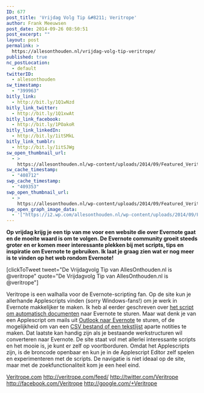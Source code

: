 ```yaml
---
ID: 677
post_title: 'Vrijdag Volg Tip &#8211; Veritrope'
author: Frank Meeuwsen
post_date: 2014-09-26 08:50:51
post_excerpt: ""
layout: post
permalink: >
  https://allesonthouden.nl/vrijdag-volg-tip-veritrope/
published: true
nc_postLocation:
  - default
twitterID:
  - allesonthouden
sw_timestamp:
  - "399963"
bitly_link:
  - http://bit.ly/1Q1wNzd
bitly_link_twitter:
  - http://bit.ly/1Q1xwAt
bitly_link_facebook:
  - http://bit.ly/1POakoR
bitly_link_linkedIn:
  - http://bit.ly/1itSMkL
bitly_link_tumblr:
  - http://bit.ly/1itSJWg
sw_open_thumbnail_url:
  - >
    https://allesonthouden.nl/wp-content/uploads/2014/09/Featured_Veritrope.jpg
sw_cache_timestamp:
  - "408712"
swp_cache_timestamp:
  - "409353"
swp_open_thumbnail_url:
  - >
    https://allesonthouden.nl/wp-content/uploads/2014/09/Featured_Veritrope.jpg
swp_open_graph_image_data:
  - '["https://i2.wp.com/allesonthouden.nl/wp-content/uploads/2014/09/Featured_Veritrope.jpg?fit=800%2C400&ssl=1",800,400,false]'
---
```

<strong>Op vrijdag krijg je een tip van me voor een website die over Evernote gaat en de moeite waard is om te volgen. De Evernote community groeit steeds groter en er komen meer interessante plekken bij met scripts, tips en inspiratie om Evernote te gebruiken. Ik laat je graag zien wat er nog meer is te vinden op het web rondom Evernote!</strong>
<!--more-->

[clickToTweet tweet="De Vrijdagvolg Tip van AllesOnthouden.nl is @veritrope" quote="De Vrijdagvolg Tip van AllesOnthouden.nl is @veritrope"]

Veritrope is een walhalla voor de Evernote-scripting fan. Op de site kun je allerhande Applescripts vinden (sorry Windows-fans!) om je werk in Evernote makkelijker te maken. Ik heb al eerder geschreven over <a href="http://allesonthouden.nl/importeer-in-osx/">het script om automatisch documenten</a> naar Evernote te sturen. Maar wat denk je van een Applescript om mails uit <a href="http://veritrope.com/code/outlook-2011-to-evernote/">Outlook naar Evernote</a> te sturen, of de mogelijkheid om van een <a href="http://veritrope.com/code/evernote-csv-and-text-file-importer/">CSV bestand of een tekstlijst</a> aparte notities te maken. Dat laatste kan handig zijn als je bestaande werkstructuren wil converteren naar Evernote. De site staat vol met allerlei interessante scripts en het mooie is, je kunt er zelf op voortborduren. Omdat het Applescripts zijn, is de broncode openbaar en kun je in de Applescript Editor zelf spelen en experimenteren met de scripts. De navigatie is niet ideaal op de site, maar met de zoekfunctionaliteit kom je een heel eind.

<i class="fa fa-home"></i> <a href="http://veritrope.com/code_type/evernote">Veritrope.com</a>
<i class="fa fa-rss"></i> <a href="http://veritrope.com/feed/">http://veritrope.com/feed/</a>
<i class="fa fa-twitter"></i> <a href="http://twitter.com/Veritrope">http://twitter.com/Veritrope</a>
<i class="fa fa-facebook"></i> <a href="http://facebook.com/Veritrope">http://facebook.com/Veritrope</a>
<i class="fa fa-google-plus"></i> <a href="http://google.com/+Veritrope">http://google.com/+Veritrope</a>